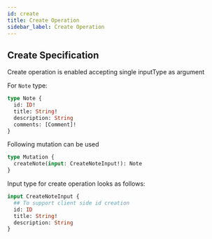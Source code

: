 ```yaml
---
id: create
title: Create Operation
sidebar_label: Create Operation
---
```


## Create Specification

Create operation is enabled accepting single inputType as argument

For `Note` type:

```graphql
type Note {
  id: ID!
  title: String!
  description: String
  comments: [Comment]!
}
```

Following mutation can be used

```graphql
type Mutation {
  createNote(input: CreateNoteInput!): Note
}
```

Input type for create operation looks as follows:

```graphql
input CreateNoteInput {
  ## To support client side id creation
  id: ID
  title: String!
  description: String
}
```